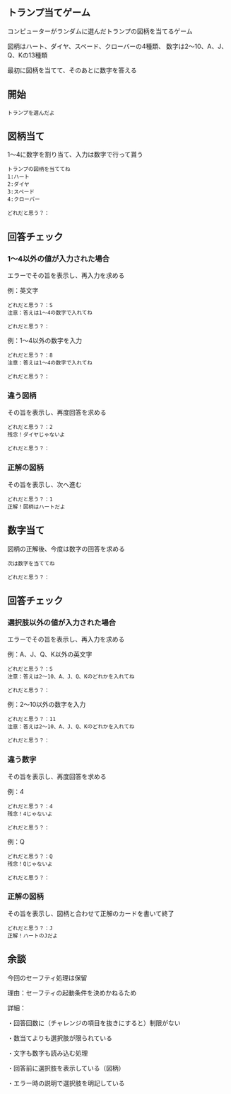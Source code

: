 ## トランプ当てゲーム
コンピューターがランダムに選んだトランプの図柄を当てるゲーム

図柄はハート、ダイヤ、スペード、クローバーの4種類、
数字は2～10、A、J、Q、Kの13種類

最初に図柄を当てて、そのあとに数字を答える

## 開始
``` console
トランプを選んだよ
```

## 図柄当て
1～4に数字を割り当て、入力は数字で行って貰う

``` console
トランプの図柄を当ててね
1:ハート
2:ダイヤ
3:スペード
4:クローバー

どれだと思う？：
```

## 回答チェック
### 1～4以外の値が入力された場合
エラーでその旨を表示し、再入力を求める

例：英文字
``` console
どれだと思う？：S
注意：答えは1～4の数字で入れてね

どれだと思う？：
```

例：1～4以外の数字を入力
``` console
どれだと思う？：8
注意：答えは1～4の数字で入れてね

どれだと思う？：
```

### 違う図柄
その旨を表示し、再度回答を求める

``` console
どれだと思う？：2
残念！ダイヤじゃないよ

どれだと思う？：
```

### 正解の図柄
その旨を表示し、次へ進む

``` console
どれだと思う？：1
正解！図柄はハートだよ
```

## 数字当て
図柄の正解後、今度は数字の回答を求める

``` console
次は数字を当ててね

どれだと思う？：
```

## 回答チェック
### 選択肢以外の値が入力された場合
エラーでその旨を表示し、再入力を求める

例：A、J、Q、K以外の英文字
``` console
どれだと思う？：S
注意：答えは2～10、A、J、Q、Kのどれかを入れてね

どれだと思う？：
```

例：2～10以外の数字を入力
``` console
どれだと思う？：11
注意：答えは2～10、A、J、Q、Kのどれかを入れてね

どれだと思う？：
```

### 違う数字
その旨を表示し、再度回答を求める

例：4
``` console
どれだと思う？：4
残念！4じゃないよ

どれだと思う？：
```

例：Q
``` console
どれだと思う？：Q
残念！Qじゃないよ

どれだと思う？：
```

### 正解の図柄
その旨を表示し、図柄と合わせて正解のカードを書いて終了

``` console
どれだと思う？：J
正解！ハートのJだよ
```

## 余談
今回のセーフティ処理は保留

理由：セーフティの起動条件を決めかねるため

詳細：

・回答回数に（チャレンジの項目を抜きにすると）制限がない

・数当てよりも選択肢が限られている

・文字も数字も読み込む処理

・回答前に選択肢を表示している（図柄）

・エラー時の説明で選択肢を明記している